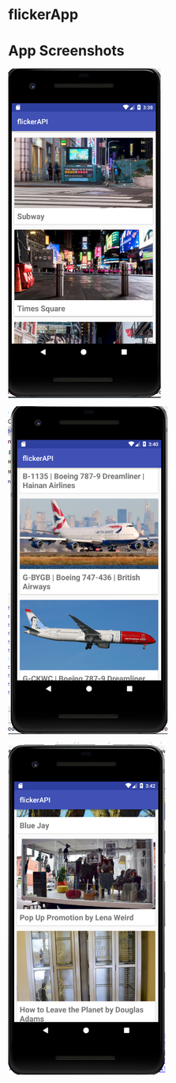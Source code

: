 # flickerApp

# App Screenshots

![atp txt](https://github.com/pallav17/flickerApp/blob/master/Screenshots/Screenshot_1538274725.png)


![atp txt](https://github.com/pallav17/flickerApp/blob/master/Screenshots/Screenshot_1538274766.png)


![atp txt](https://github.com/pallav17/flickerApp/blob/master/Screenshots/Screenshot_1538274768.png)
